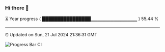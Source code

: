 ### Hi there 👋

⏳ Year progress { ████████████████▁▁▁▁▁▁▁▁▁▁▁▁▁▁ } 55.44 %

---

⏰ Updated on Sun, 21 Jul 2024 21:36:31 GMT

![Progress Bar CI](https://github.com/IshwaranRudhara/GIT-ACTION/workflows/Progress%20Bar%20CI/badge.svg)
